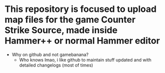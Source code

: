 # This repository is focused to upload map files for the game Counter Strike Source, made inside Hammer++ or normal Hammer editor

* Why on github and not gamebanana?
  -  Who knows lmao, i like github to maintain stuff updated and with detailed changelogs (most of times)
